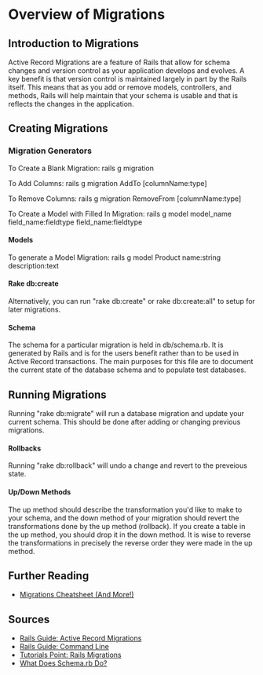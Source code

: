 # Overview of Migrations

## Introduction to Migrations
Active Record Migrations are a feature of Rails that allow for schema changes and version control as your application develops and evolves.
A key benefit is that version control is maintained largely in part by the Rails itself.
This means that as you add or remove models, controllers, and methods, Rails will help maintain that your schema is usable and that is reflects the changes in the application.

## Creating Migrations
### Migration Generators

To Create a Blank Migration: rails g migration <name>

To Add Columns: rails g migration Add<Anything>To<TableName> [columnName:type]

To Remove Columns: rails g migration Remove<Anything>From<TableName> [columnName:type]

To Create a Model with Filled In Migration: rails g model model_name field_name:fieldtype field_name:fieldtype

#### Models
To generate a Model Migration: rails g model Product name:string description:text

#### Rake db:create
Alternatively, you can run "rake db:create" or rake db:create:all" to setup for later migrations.

#### Schema
The schema for a particular migration is held in db/schema.rb. It is generated by Rails and is for the users benefit rather than to be used in Active Record transactions.
The main purposes for this file are to document the current state of the database schema and to populate test databases.

## Running Migrations
Running "rake db:migrate" will run a database migration and update your current schema. This should be done after adding or changing previous migrations.

#### Rollbacks
Running "rake db:rollback" will undo a change and revert to the preveious state.

#### Up/Down Methods
The up method should describe the transformation you'd like to make to your schema, and the down method of your migration should revert the transformations done by the up method (rollback).
If you create a table in the up method, you should drop it in the down method. It is wise to reverse the transformations in precisely the reverse order they were made in the up method.

## Further Reading

* [Migrations Cheatsheet (And More!)](http://courseware.codeschool.com/rails_for_zombies_2_cheatsheets.pdf)

## Sources

* [Rails Guide: Active Record Migrations](http://guides.rubyonrails.org/migrations.html)
* [Rails Guide: Command Line](http://guides.rubyonrails.org/command_line.html#db)
* [Tutorials Point: Rails Migrations](http://www.tutorialspoint.com/ruby-on-rails/rails-migrations.htm)
* [What Does Schema.rb Do?](http://stackoverflow.com/questions/9884429/rails-what-does-schema-rb-do)
